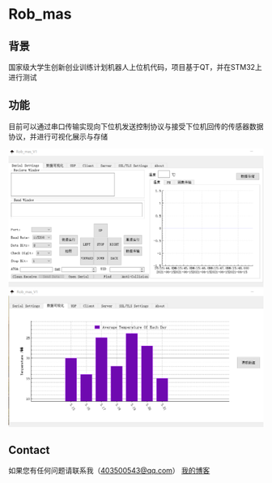 Rob_mas
====

背景
-------
国家级大学生创新创业训练计划机器人上位机代码，项目基于QT，并在STM32上进行测试

功能
-------
目前可以通过串口传输实现向下位机发送控制协议与接受下位机回传的传感器数据协议，并进行可视化展示与存储
<p align="center">
    <img src='img/上位机1.png' width="660"/>
	<img src='img/上位机2.png' width="660"/>
</p>

Contact
-------
如果您有任何问题请联系我（403500543@qq.com）
[我的博客](http://vampon.club "VAM")
